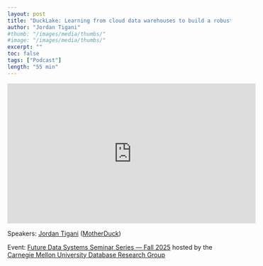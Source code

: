 ```yaml
---
layout: post
title: "DuckLake: Learning from cloud data warehouses to build a robust “lakehouse”"
author: "Jordan Tigani"
#thumb: "/images/media/thumbs/"
#image: "/images/media/thumbs/"
excerpt: ""
toc: false
tags: ["Podcast"]
length: "55 min"
---
```


<div class="video-container">
<iframe width="560" height="315" src="https://www.youtube-nocookie.com/embed/z2GhznqtIz0?si=UXdWikbR2WnizpEo" title="YouTube video player" frameborder="0" allow="accelerometer; autoplay; clipboard-write; encrypted-media; gyroscope; picture-in-picture; web-share" referrerpolicy="strict-origin-when-cross-origin" allowfullscreen></iframe>
</div>

Speakers: [Jordan Tigani](https://motherduck.com/authors/jordan-tigani/) ([MotherDuck](https://motherduck.com/))

Event: [Future Data Systems Seminar Series — Fall 2025](https://db.cs.cmu.edu/seminars/fall2025/) hosted by the [Carnegie Mellon University Database Research Group](https://db.cs.cmu.edu/)
